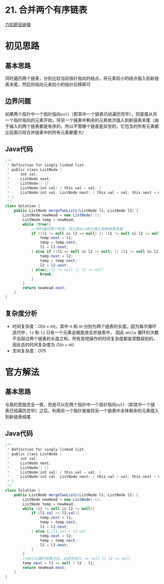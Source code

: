 # 21. 合并两个有序链表

[力扣题目链接](https://leetcode-cn.com/problems/merge-two-sorted-lists/)


# 初见思路

## 基本思路
同时遍历两个链表，分别比较当前指针指向的结点，将元素较小的结点插入到新链表末尾，然后将指向元素较小的指针后移即可

## 边界问题
如果两个指针中一个指针指向`null`（即其中一个链表已经遍历完毕），则直接从另一个指针指向的元素开始，将另一个链表中剩余的元素依次插入到新链表末尾（由于输入的两个链表都是有序的，所以不管哪个链表是非空的，它包含的所有元素都比前面已经合并链表中的所有元素都要大）

## Java代码
```java
/**
 * Definition for singly-linked list.
 * public class ListNode {
 *     int val;
 *     ListNode next;
 *     ListNode() {}
 *     ListNode(int val) { this.val = val; }
 *     ListNode(int val, ListNode next) { this.val = val; this.next = next; }
 * }
 */
class Solution {
    public ListNode mergeTwoLists(ListNode l1, ListNode l2) {
        ListNode newHead = new ListNode(-1);
        ListNode temp = newHead;
        while (true){
            //同时遍历两个链表，将元素从小到大插入到新链表末尾
            if ((l1 != null && l2 == null) || (l1 != null && l2 != null && l1.val <= l2.val)){
                temp.next = l1;
                temp = temp.next;
                l1 = l1.next;
            } else if ((l1 == null && l2 != null) || (l1 != null && l2 != null && l1.val > l2.val)){
                temp.next = l2;
                temp = temp.next;
                l2 = l2.next;
            } else{//l1 != null || l2 != null
                break;
            }
        }
        return newHead.next;
    }
}
```

## 复杂度分析
- 时间复杂度：$O(n+m)$，其中 $n$ 和 $m$ 分别为两个链表的长度。因为每次循环迭代中，`l1` 和 `l2` 只有一个元素会被放进合并链表中， 因此 `while` 循环的次数不会超过两个链表的长度之和。所有其他操作的时间复杂度都是常数级别的，因此总的时间复杂度为 $O(n+m)$
- 空间复杂度：$O(1)$

# 官方解法

## 基本思路
与我的思路完全一致，但是可以在两个指针中一个指针指向`null`（即其中一个链表已经遍历完毕）之后，利用另一个指针直接将另一个链表中全体剩余的元素插入到新链表结尾

## Java代码
```java
/**
 * Definition for singly-linked list.
 * public class ListNode {
 *     int val;
 *     ListNode next;
 *     ListNode() {}
 *     ListNode(int val) { this.val = val; }
 *     ListNode(int val, ListNode next) { this.val = val; this.next = next; }
 * }
 */
class Solution {
    public ListNode mergeTwoLists(ListNode l1, ListNode l2) {
        ListNode newHead = new ListNode(-1);
        ListNode temp = newHead;
        while (l1 != null && l2 != null){
            if (l1.val <= l2.val){
                temp.next = l1;
                temp = temp.next;
                l1 = l1.next;
            } else {//l1.val > l2.val
                temp.next = l2;
                temp = temp.next;
                l2 = l2.next;
            }
        }
        //while循环结束之后，必定存在l1 == null || l2 == null
        temp.next = l1 == null ? l2 : l1;
        return newHead.next;
    }
}
```